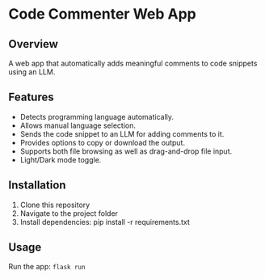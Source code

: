 # Code Commenter Web App

## Overview
A web app that automatically adds meaningful comments to code snippets using an LLM.

## Features
- Detects programming language automatically.
- Allows manual language selection.
- Sends the code snippet to an LLM for adding comments to it.
- Provides options to copy or download the output.
- Supports both file browsing as well as drag-and-drop file input.
- Light/Dark mode toggle.

## Installation
1. Clone this repository
2. Navigate to the project folder
3. Install dependencies: pip install -r requirements.txt

## Usage
Run the app: `flask run`